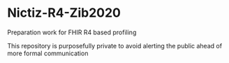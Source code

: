 # Nictiz-R4-Zib2020
Preparation work for FHIR R4 based profiling

This repository is purposefully private to avoid alerting the public ahead of more formal communication
